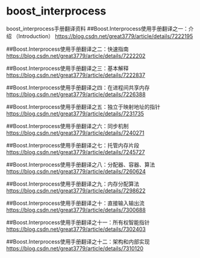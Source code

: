# boost_interprocess
boost_interprocess手册翻译资料
##Boost.Interprocess使用手册翻译之一：介绍 （Introduction）
https://blog.csdn.net/great3779/article/details/7222195

##Boost.Interprocess使用手册翻译之二：快速指南
https://blog.csdn.net/great3779/article/details/7222202

##Boost.Interprocess使用手册翻译之三：基本解释 
https://blog.csdn.net/great3779/article/details/7222837

##Boost.Interprocess使用手册翻译之四：在进程间共享内存
https://blog.csdn.net/great3779/article/details/7226388

##Boost.Interprocess使用手册翻译之五：独立于映射地址的指针
https://blog.csdn.net/great3779/article/details/7231735

##Boost.Interprocess使用手册翻译之六：同步机制
https://blog.csdn.net/great3779/article/details/7240271

##Boost.Interprocess使用手册翻译之七：托管内存片段
https://blog.csdn.net/great3779/article/details/7245727

##Boost.Interprocess使用手册翻译之八：分配器、容器、算法
https://blog.csdn.net/great3779/article/details/7260624

##Boost.Interprocess使用手册翻译之九：内存分配算法
https://blog.csdn.net/great3779/article/details/7298622

##Boost.Interprocess使用手册翻译之十：直接输入输出流
https://blog.csdn.net/great3779/article/details/7300688

##Boost.Interprocess使用手册翻译之十一：所有权智能指针
https://blog.csdn.net/great3779/article/details/7302403

##Boost.Interprocess使用手册翻译之十二：架构和内部实现
https://blog.csdn.net/great3779/article/details/7310120
